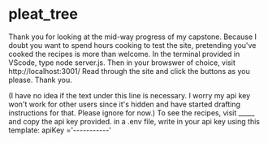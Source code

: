 # pleat_tree

Thank you for looking at the mid-way progress of my capstone. Because I doubt you want to spend hours cooking to test the site, pretending you've cooked the recipes is more than welcome.
In the terminal provided in VScode, type node server.js. Then in your browswer of choice, visit http://localhost:3001/
Read through the site and click the buttons as you please.
Thank you.







(I have no idea if the text under this line is necessary. I worry my api key won't work for other users since it's hidden and have started drafting instructions for that. Please ignore for now.)
To see the recipes, visit _____ and copy the api key provided. in a .env file, write in your api key using this template:
apiKey ='-----------'

